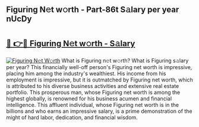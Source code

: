## Figuring N𝚎t w𝚘rth - Part-86t S𝚊lary per year nUcDy

# <h2><a href="http://gc0fwuk.nevu.top/?p=Figuring">🔗 👉🔴 Figuring N𝚎t w𝚘rth - S𝚊lary</a></h2>

[![Figuring N𝚎t W𝚘rth](https://i.imgur.com/Oavwk0R.jpeg)](http://gc0fwuk.nevu.top/?p=Figuring)
What is Figuring n𝚎t w𝚘rth? What is Figuring s𝚊lary per year?
This financially well-off person's Figuring net worth is impressive, placing him among the industry's wealthiest. His income from his employment is impressive, but it is outmatched by Figuring net worth, which is attributed to his diverse business activities and extensive real estate portfolio. This prosperous man, whose Figuring net worth is among the highest globally, is renowned for his business acumen and financial intelligence. This affluent individual, whose Figuring net worth is in the billions and who earns an impressive salary, is a prime demonstration of the might of hard labor, dedication, and financial wisdom.
